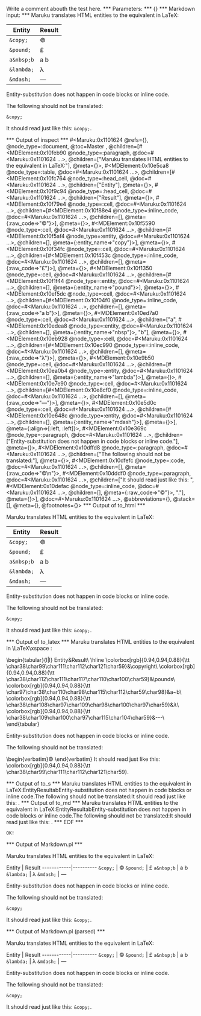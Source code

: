 Write a comment abouth the test here.
*** Parameters: ***
{}
*** Markdown input: ***
Maruku translates HTML entities to the equivalent in LaTeX:

Entity      | Result
------------|----------
`&copy;`    |  &copy;
`&pound;`   |  &pound;
`a&nbsp;b`  |  a&nbsp;b
`&lambda;`  |  &lambda;
`&mdash;`   |  &mdash;


Entity-substitution does not happen in code blocks or inline code.

The following should not be translated:

	&copy;

It should read just like this: `&copy;`.


*** Output of inspect ***
#<Maruku:0x1101624 @refs={}, @node_type=:document, @toc=Master
, @children=[#<MDElement:0x10feb90 @node_type=:paragraph, @doc=#<Maruku:0x1101624 ...>, @children=["Maruku translates HTML entities to the equivalent in LaTeX:"], @meta={}>, #<MDElement:0x10e5ca8 @node_type=:table, @doc=#<Maruku:0x1101624 ...>, @children=[#<MDElement:0x10fc764 @node_type=:head_cell, @doc=#<Maruku:0x1101624 ...>, @children=["Entity"], @meta={}>, #<MDElement:0x10f9c94 @node_type=:head_cell, @doc=#<Maruku:0x1101624 ...>, @children=["Result"], @meta={}>, #<MDElement:0x10f79e4 @node_type=:cell, @doc=#<Maruku:0x1101624 ...>, @children=[#<MDElement:0x10f88e4 @node_type=:inline_code, @doc=#<Maruku:0x1101624 ...>, @children=[], @meta={:raw_code=>"&copy;"}>], @meta={}>, #<MDElement:0x10f5590 @node_type=:cell, @doc=#<Maruku:0x1101624 ...>, @children=[#<MDElement:0x10f5af4 @node_type=:entity, @doc=#<Maruku:0x1101624 ...>, @children=[], @meta={:entity_name=>"copy"}>], @meta={}>, #<MDElement:0x10f34fc @node_type=:cell, @doc=#<Maruku:0x1101624 ...>, @children=[#<MDElement:0x10f453c @node_type=:inline_code, @doc=#<Maruku:0x1101624 ...>, @children=[], @meta={:raw_code=>"&pound;"}>], @meta={}>, #<MDElement:0x10f1350 @node_type=:cell, @doc=#<Maruku:0x1101624 ...>, @children=[#<MDElement:0x10f1f44 @node_type=:entity, @doc=#<Maruku:0x1101624 ...>, @children=[], @meta={:entity_name=>"pound"}>], @meta={}>, #<MDElement:0x10ef5dc @node_type=:cell, @doc=#<Maruku:0x1101624 ...>, @children=[#<MDElement:0x10f04f0 @node_type=:inline_code, @doc=#<Maruku:0x1101624 ...>, @children=[], @meta={:raw_code=>"a&nbsp;b"}>], @meta={}>, #<MDElement:0x10ed7a0 @node_type=:cell, @doc=#<Maruku:0x1101624 ...>, @children=["a", #<MDElement:0x10edea8 @node_type=:entity, @doc=#<Maruku:0x1101624 ...>, @children=[], @meta={:entity_name=>"nbsp"}>, "b"], @meta={}>, #<MDElement:0x10eb928 @node_type=:cell, @doc=#<Maruku:0x1101624 ...>, @children=[#<MDElement:0x10ec990 @node_type=:inline_code, @doc=#<Maruku:0x1101624 ...>, @children=[], @meta={:raw_code=>"&lambda;"}>], @meta={}>, #<MDElement:0x10e9b50 @node_type=:cell, @doc=#<Maruku:0x1101624 ...>, @children=[#<MDElement:0x10ea0b4 @node_type=:entity, @doc=#<Maruku:0x1101624 ...>, @children=[], @meta={:entity_name=>"lambda"}>], @meta={}>, #<MDElement:0x10e7e90 @node_type=:cell, @doc=#<Maruku:0x1101624 ...>, @children=[#<MDElement:0x10e8cf0 @node_type=:inline_code, @doc=#<Maruku:0x1101624 ...>, @children=[], @meta={:raw_code=>"&mdash;"}>], @meta={}>, #<MDElement:0x10e5d0c @node_type=:cell, @doc=#<Maruku:0x1101624 ...>, @children=[#<MDElement:0x10e648c @node_type=:entity, @doc=#<Maruku:0x1101624 ...>, @children=[], @meta={:entity_name=>"mdash"}>], @meta={}>], @meta={:align=>[:left, :left]}>, #<MDElement:0x10e369c @node_type=:paragraph, @doc=#<Maruku:0x1101624 ...>, @children=["Entity-substitution does not happen in code blocks or inline code."], @meta={}>, #<MDElement:0x10dffd8 @node_type=:paragraph, @doc=#<Maruku:0x1101624 ...>, @children=["The following should not be translated:"], @meta={}>, #<MDElement:0x10dfefc @node_type=:code, @doc=#<Maruku:0x1101624 ...>, @children=[], @meta={:raw_code=>"&copy;\n"}>, #<MDElement:0x10dddf0 @node_type=:paragraph, @doc=#<Maruku:0x1101624 ...>, @children=["It should read just like this: ", #<MDElement:0x10defac @node_type=:inline_code, @doc=#<Maruku:0x1101624 ...>, @children=[], @meta={:raw_code=>"&copy;"}>, "."], @meta={}>], @doc=#<Maruku:0x1101624 ...>, @abbreviations={}, @stack=[], @meta={}, @footnotes={}>
*** Output of to_html ***
<p>Maruku translates HTML entities to the equivalent in LaTeX:</p
    ><table
      ><thead
        ><tr
          ><th>Entity</th
          ><th>Result</th
        ></tr
      ></thead
      ><tbody
        ><tr
          ><td style='text-align: left;'
            ><code>&amp;copy;</code
          ></td
          ><td style='text-align: left;'>&copy;</td
        ></tr
        ><tr
          ><td style='text-align: left;'
            ><code>&amp;pound;</code
          ></td
          ><td style='text-align: left;'>&pound;</td
        ></tr
        ><tr
          ><td style='text-align: left;'
            ><code>a&amp;nbsp;b</code
          ></td
          ><td style='text-align: left;'>a&nbsp;b</td
        ></tr
        ><tr
          ><td style='text-align: left;'
            ><code>&amp;lambda;</code
          ></td
          ><td style='text-align: left;'>&lambda;</td
        ></tr
        ><tr
          ><td style='text-align: left;'
            ><code>&amp;mdash;</code
          ></td
          ><td style='text-align: left;'>&mdash;</td
        ></tr
      ></tbody
    ></table
    ><p>Entity-substitution does not happen in code blocks or inline code.</p
    ><p>The following should not be translated:</p
    ><pre
      ><code>&amp;copy;
</code
    ></pre
    ><p>It should read just like this: <code>&amp;copy;</code
      >.</p
  >
*** Output of to_latex ***
Maruku translates HTML entities to the equivalent in \LaTeX\xspace :

\begin{tabular}{l|l}
Entity&Result\\
\hline 
\colorbox[rgb]{0.94,0.94,0.88}{\tt \char38\char99\char111\char112\char121\char59}&\copyright\\
\colorbox[rgb]{0.94,0.94,0.88}{\tt \char38\char112\char111\char117\char110\char100\char59}&\pounds\\
\colorbox[rgb]{0.94,0.94,0.88}{\tt \char97\char38\char110\char98\char115\char112\char59\char98}&a~b\\
\colorbox[rgb]{0.94,0.94,0.88}{\tt \char38\char108\char97\char109\char98\char100\char97\char59}&$\lambda$\\
\colorbox[rgb]{0.94,0.94,0.88}{\tt \char38\char109\char100\char97\char115\char104\char59}&---\\
\end{tabular}

Entity-substitution does not happen in code blocks or inline code.

The following should not be translated:

\begin{verbatim}&copy;
\end{verbatim}
It should read just like this: \colorbox[rgb]{0.94,0.94,0.88}{\tt \char38\char99\char111\char112\char121\char59}.


*** Output of to_s ***
Maruku translates HTML entities to the equivalent in LaTeX:EntityResultabEntity-substitution does not happen in code blocks or inline code.The following should not be translated:It should read just like this: .
*** Output of to_md ***
Maruku translates HTML entities to the equivalent in LaTeX:EntityResultabEntity-substitution does not happen in code blocks or inline code.The following should not be translated:It should read just like this: .
*** EOF ***



	OK!



*** Output of Markdown.pl ***
<p>Maruku translates HTML entities to the equivalent in LaTeX:</p>

<p>Entity      | Result
------------|----------
<code>&amp;copy;</code>    |  &copy;
<code>&amp;pound;</code>   |  &pound;
<code>a&amp;nbsp;b</code>  |  a&nbsp;b
<code>&amp;lambda;</code>  |  &lambda;
<code>&amp;mdash;</code>   |  &mdash;</p>

<p>Entity-substitution does not happen in code blocks or inline code.</p>

<p>The following should not be translated:</p>

<pre><code>&amp;copy;
</code></pre>

<p>It should read just like this: <code>&amp;copy;</code>.</p>

*** Output of Markdown.pl (parsed) ***
<p>Maruku translates HTML entities to the equivalent in LaTeX:</p
    ><p>Entity | Result
------------|----------
<code>&amp;copy;</code
      > | &copy;
<code>&amp;pound;</code
      > | &pound;
<code>a&amp;nbsp;b</code
      > | a&nbsp;b
<code>&amp;lambda;</code
      > | &lambda;
<code>&amp;mdash;</code
      > | &mdash;</p
    ><p>Entity-substitution does not happen in code blocks or inline code.</p
    ><p>The following should not be translated:</p
    ><pre
      ><code>&amp;copy;
</code
    ></pre
    ><p>It should read just like this: <code>&amp;copy;</code
      >.</p
  >